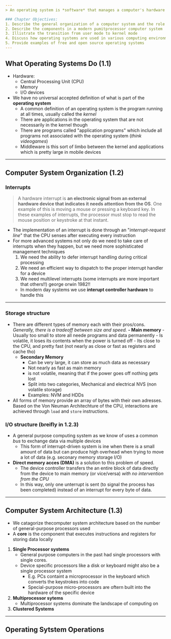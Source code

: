 ```yaml
--- 
> An operating system is *software* that manages a computer's hardware

### Chapter Objectives: 
1. Describe the general organization of a computer system and the role of interrupts
2. Describe the components in a modern pumitprocessor computer system
3. Illistrate the transition from user mode to kernel mode
4. Discuss how operating systems are used in various computing environments
5. Provide examples of free and open source operating systems
---
```

## What Operating Systems Do (1.1)
- Hardware: 
	- Central Processing Unit (CPU)
	- Memory 
	- I/O devices 
- We have no universal accepted definition of what is part of the **operating system** 
	- A common definition of an operating system is the program running at all times, usually called the *kernel*
	- There are applications in the operating system that are not necessarily in the kernel though
	- There are programs called "application programs" which include all programs not associated with the operating system (*think videogames*)
	- Middleware is this sort of limbo between the kernel and applications which is pretty large in mobile devices 
---
## Computer System Organization (1.2)
### Interrupts 
> A hardware interrupt is **an electronic signal from an external hardware device that indicates it needs attention from the OS**. One example of this is moving a mouse or pressing a keyboard key. In these examples of interrupts, the processor must stop to read the mouse position or keystroke at that instant.

- The implementation of an interrupt is done through an "*interrupt-request line*" that the CPU senses after executing every instruction 
- For more advanced systems not only do we need to take care of interrupts when they happen, but we need more sophisticated management techniques
	1. We need the ability to defer interrupt handling during critical processing
	2. We need an efficient way to dispatch to the proper interrupt handler for a device
	3. We need multilevel interrupts (some interrupts are more important that others!!) george orwin 1982!!
	- In modern day systems we use **interupt controller hardware** to handle this
---
### Storage structure 
- There are different types of memory each with their pros/cons. *Generally, there is a tradeoff between size and speed.* 
	**- Main memory** 
		- Usually too small to store all neede programs and data permanently 
		- Is volatile, it loses its contents when the power is turned off
		- Its close to the CPU, and pretty fast (not nearly as close or fast as registers and cache tho)
	- **Secondary Memory**
		-  Can be very large, it can store as much data as necessary
		- Not nearly as fast as main memory 
		- is not volatile, meaning that if the power goes off nothing gets lost 
		- Split into two categories, Mechanical and electrical NVS (non volatile storage)
		- Examples: NVM and HDDs
- All forms of memory provide an array of bytes with their own adresses. Based on the Von Neuman Architechture of the CPU, interactions are achieved through `load` and `store` instructions. 
### I/O structure (breifly in 1.2.3)
- A general purpose computing system as we know of uses a common *bus* to exchange data via multiple devices
	- This form of interrupt-driven system is ine when there is a small amount of data but can produce high overhead when trying to move a lot of data (e.g. seconary memory storage I/O)
- **Direct memory acces (DMA)** is a solution to this problem of speed. 
	- The device controller transfers the an entire block of data directly from the device to main memory (or vice/versa) *with no intervention from the CPU*
	- In this way, only one unterrupt is sent (to signal the process has been completed) instead of an interrupt for every byte of data.
---
## Computer System Architecture (1.3)

- We catagorize thecomputer system architecture based on the number of general-purpose processors used
- A **core** is the component that executes instructions and registers for storing data locally
1. **Single Processor systems**
	- General purpose computers in the past had single processors with single cores. 
	- Device specific processors like a disk or keyboard might also be a single processor system
		- E.g. PCs containt a microprocessor in the keyboard which converts the keystrokes into code
		- Special-purpose micro-processors are oftern built into the hardware of the specific device
1. **Multiprocessor sytems**
	- Multiprocessor systems dominate the landscape of computing on 
1. **Clustered Systems**
---
## Operating Sytstem Operations 